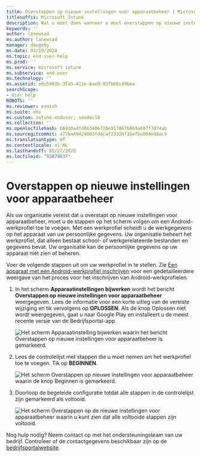 ```yaml
---
title: Overstappen op nieuwe instellingen voor apparaatbeheer | Microsoft Docs
titlesuffix: Microsoft Intune
description: Wat u moet doen wanneer u moet overstappen op nieuwe instellingen voor apparaatbeheer.
keywords: ''
author: lenewsad
ms.author: lanewsad
manager: dougeby
ms.date: 03/19/2020
ms.topic: end-user-help
ms.prod: ''
ms.service: microsoft-intune
ms.subservice: end-user
ms.technology: ''
ms.assetid: e0c5993b-3fa5-411e-bae0-93fb66c49bea
searchScope:
- User help
ROBOTS: ''
ms.reviewer: esmich
ms.suite: ems
ms.custom: intune-enduser; seodec18
ms.collection: ''
ms.openlocfilehash: 66930a4fd863406728e917867b869a697f7074ab
ms.sourcegitcommit: a77ba49424803fddcaf23326f1befbc004e48ac9
ms.translationtype: HT
ms.contentlocale: nl-NL
ms.lasthandoff: 05/27/2020
ms.locfileid: "83879837"
---
```

# <a name="move-to-new-device-management-setup"></a>Overstappen op nieuwe instellingen voor apparaatbeheer  

Als uw organisatie vereist dat u overstapt op nieuwe instellingen voor apparaatbeheer, moet u de stappen op het scherm volgen om een Android-werkprofiel toe te voegen. Met een werkprofiel scheidt u de werkgegevens op het apparaat van uw persoonlijke gegevens. Uw organisatie beheert het werkprofiel, dat alleen bestaat school- of werkgerelateerde bestanden en gegevens bevat. Uw organisatie kan de persoonlijke gegevens op uw apparaat niet zien of beheren. 

Voer de volgende stappen uit om uw werkprofiel in te stellen. Zie [Een apparaat met een Android-werkprofiel inschrijven](./enroll-device-android-work-profile.md) voor een gedetailleerdere weergave van het proces voor het inschrijven van Android-werkprofielen.  

 1. In het scherm **Apparaatinstellingen bijwerken** wordt het bericht **Overstappen op nieuwe instellingen voor apparaatbeheer** weergegeven. Lees de informatie voor een korte uitleg van de vereiste wijziging en tik vervolgens op **OPLOSSEN**. Als de knop Oplossen niet wordt weergegeven, gaat u naar Google Play en installeert u de meest recente versie van de Bedrijfsportal-app.  

    ![Het scherm **Apparaatinstelling bijwerken** waarin het bericht Overstappen op nieuwe instellingen voor apparaatbeheer is gemarkeerd.](./media/intune-company-portal-update-settings.png)  

2. Lees de controlelijst met stappen die u moet nemen om het werkprofiel toe te voegen. Tik op **BEGINNEN**. 

    ![Het scherm **Overstappen op nieuwe instellingen voor apparaatbeheer** waarin de knop Beginnen is gemarkeerd.](./media/company-portal-unfinished-checklist-2003.png)  

3. Doorloop de begeleide configuratie totdat alle stappen in de controlelijst zijn gemarkeerd als voltooid.  

    ![Het scherm **Overstappen op de nieuwe instellingen voor apparaatbeheer** waarin u kunt zien dat alle voltooide stappen zijn voltooid.](./media/company-portal-checklist-2003.png)  

Nog hulp nodig? Neem contact op met het ondersteuningsteam van uw bedrijf. Controleer of de contactgegevens beschikbaar zijn op de [bedrijfsportalwebsite](https://go.microsoft.com/fwlink/?linkid=2010980).  
